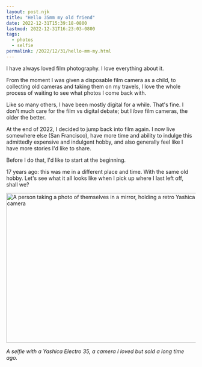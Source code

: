 ```yaml
---
layout: post.njk
title: "Hello 35mm my old friend"
date: 2022-12-31T15:39:18-0800
lastmod: 2022-12-31T16:23:03-0800
tags: 
  - photos
  - selfie
permalink: /2022/12/31/hello-mm-my.html
---
```

I have always loved film photography. I love everything about it.

From the moment I was given a disposable film camera as a child, to collecting old cameras and taking them on my travels, I love the whole process of waiting to see what photos I come back with.

Like so many others, I have been mostly digital for a while. That's fine. I don't much care for the film vs digital debate; but I _love_ film cameras, the older the better.

At the end of 2022, I decided to jump back into film again. I now live somewhere else (San Francisco), have more time and ability to indulge this admittedly expensive and indulgent hobby, and also generally feel like I have more stories I'd like to share.

Before I do that, I'd like to start at the beginning.

17 years ago: this was me in a different place and time. With the same old hobby. Let's see what it all looks like when I pick up where I last left off, shall we?

<img src="/photos/uploads/71f447e5d7.jpg" width="600" height="397" alt="A person taking a photo of themselves in a mirror, holding a retro Yashica Electro 35 camera">

_A selfie with a Yashica Electro 35, a camera I loved but sold a long time ago._
